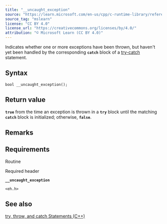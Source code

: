 ```yaml
---
title: "__uncaught_exception"
source: "https://learn.microsoft.com/en-us/cpp/c-runtime-library/reference/uncaught-exception?view=msvc-170"
source_tag: "mslearn"
license: "CC BY 4.0"
license_url: "https://creativecommons.org/licenses/by/4.0/"
attribution: "© Microsoft Learn (CC BY 4.0)"
---
```

Indicates whether one or more exceptions have been thrown, but haven't yet been handled by the corresponding **`catch`** block of a [try-catch](https://learn.microsoft.com/en-us/cpp/cpp/try-throw-and-catch-statements-cpp?view=msvc-170) statement.

## Syntax

```
bool __uncaught_exception();
```

## Return value

**`true`** from the time an exception is thrown in a **`try`** block until the matching **`catch`** block is initialized; otherwise, **`false`**.

## Remarks

## Requirements

Routine

Required header

**`__uncaught_exception`**

`<eh.h>`

## See also

[try, throw, and catch Statements (C++)](https://learn.microsoft.com/en-us/cpp/cpp/try-throw-and-catch-statements-cpp?view=msvc-170)